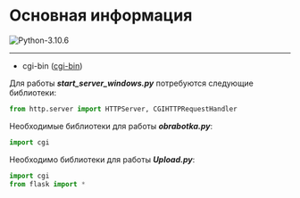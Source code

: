 # Основная информация

![Python-3.10.6](https://img.shields.io/badge/Python-v3.10.6-blue?style=for-the-badge)

---
+ cgi-bin ([cgi-bin](https://github.com/Dante1902/Tort-Al/tree/SP-Kursovaya/cgi-bin))

Для работы ***start_server_windows.py*** потребуются следующие библиотеки: 

```python
from http.server import HTTPServer, CGIHTTPRequestHandler
```

Необходимые библиотеки для работы ***obrabotka.py***: 
```python
import cgi
```

Необходимо библиотеки для работы ***Upload.py***:

```python 
import cgi
from flask import * 
```
